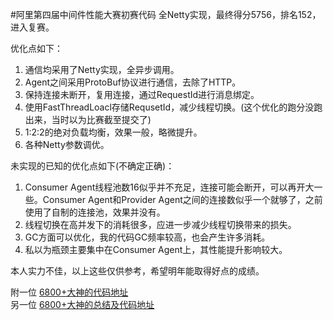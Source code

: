#阿里第四届中间件性能大赛初赛代码
全Netty实现，最终得分5756，排名152，进入复赛。

优化点如下：  
1. 通信均采用了Netty实现，全异步调用。
2. Agent之间采用ProtoBuf协议进行通信，去除了HTTP。
3. 保持连接未断开，复用连接，通过RequestId进行消息绑定。
4. 使用FastThreadLoacl存储RequsetId，减少线程切换。(这个优化的跑分没跑出来，当时以为比赛截至提交了)
5. 1:2:2的绝对负载均衡，效果一般，略微提升。
6. 各种Netty参数调优。

未实现的已知的优化点如下(不确定正确)：
1. Consumer Agent线程池数16似乎并不充足，连接可能会断开，可以再开大一些。Consumer Agent和Provider Agent之间的连接数似乎一个就够了，之前使用了自制的连接池，效果并没有。
2. 线程切换在高并发下的消耗很多，应进一步减少线程切换带来的损失。
3. GC方面可以优化，我的代码GC频率较高，也会产生许多消耗。
4. 私以为瓶颈主要集中在Consumer Agent上，其性能提升影响较大。

本人实力不佳，以上这些仅供参考，希望明年能取得好点的成绩。  

附一位  [6800+大神的代码地址](https://github.com/kyle2008/ali_race2018_r1_agent)  
另一位 [6800+大神的总结及代码地址](https://mp.weixin.qq.com/s/M9QY-Oe9xdLW2plFNlraFw) 

